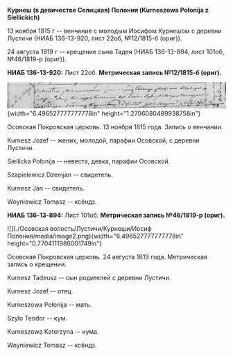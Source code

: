 **Курнеш (в девичестве Селицкая) Полония (Kurneszowa Połonija z
Siellickich)**

13 ноября 1815 г -- венчание с молодым Иосифом Курнешом с деревни
Лустичи (НИАБ 136-13-920, лист 22об, №12/1815-б (ориг)).

24 августа 1819 г -- крещение сына Тадея (НИАБ 136-13-894, лист 101об,
№46/1819-р (ориг)).

**НИАБ 136-13-920:** Лист 22об. **Метрическая запись №12/1815-б
(ориг).**

![](./media/93befdb252c16e8f7a447a3d2646961c9e967e1a.png){width="6.496527777777778in"
height="1.2706080489938758in"}

Осовская Покровская церковь. 13 ноября 1815 года. Запись о венчании.

Kurnesz Jozef -- жених, молодой, парафии Осовской, с деревни Лустичи.

Siellicka Połonija -- невеста, девка, парафии Осовской.

Szapielewicz Dzemjan -- свидетель.

Kurnesz Jan -- свидетель.

Woyniewicz Tomasz -- ксёндз.

**НИАБ 136-13-894:** Лист 101об. **Метрическая запись №46/1819-р
(ориг).**

![](./Осовская волость/Лустичи/Курнеши/Иосиф Полония/media/image2.png){width="6.496527777777778in"
height="0.7704111986001749in"}

Осовская Покровская церковь. 24 августа 1819 года. Метрическая запись о
крещении.

Kurnesz Tadeusz -- сын родителей с деревни Лустичи.

Kurnesz Jozef -- отец.

Kurneszowa Połonija -- мать.

Szyło Teodor -- кум.

Kurneszowa Katerzyna -- кума.

Woyniewicz Tomasz -- ксёндз.
